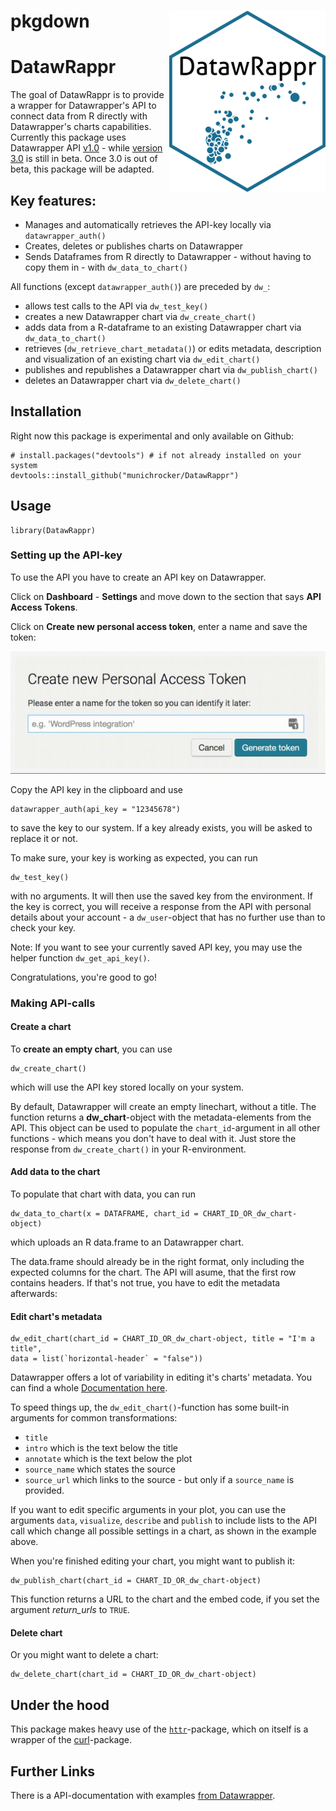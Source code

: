 # pkgdown <img src="man/figures/logo.png" align="right" />
# DatawRappr

The goal of DatawRappr is to provide a wrapper for Datawrapper's API to connect data from R directly with Datawrapper's charts capabilities. Currently this package uses Datawrapper API [v1.0](https://developer.datawrapper.de/docs) - while [version 3.0](https://developer.datawrapper.de/v3.0/docs) is still in beta. Once 3.0 is out of beta, this package will be adapted.

## Key features:

* Manages and automatically retrieves the API-key locally via `datawrapper_auth()`
* Creates, deletes or publishes charts on Datawrapper
* Sends Dataframes from R directly to Datawrapper - without having to copy them in - with `dw_data_to_chart()`

All functions (except `datawrapper_auth()`) are preceded by `dw_`:

* allows test calls to the API via `dw_test_key()`
* creates a new Datawrapper chart via `dw_create_chart()`
* adds data from a R-dataframe to an existing Datawrapper chart via `dw_data_to_chart()`
* retrieves (`dw_retrieve_chart_metadata()`) or edits metadata, description and visualization of an existing chart via `dw_edit_chart()`
* publishes and republishes a Datawrapper chart via `dw_publish_chart()`
* deletes an Datawrapper chart via `dw_delete_chart()`

## Installation

Right now this package is experimental and only available on Github:

```{r}
# install.packages("devtools") # if not already installed on your system
devtools::install_github("munichrocker/DatawRappr")
```

## Usage

```{r}
library(DatawRappr)
```

### Setting up the API-key

To use the API you have to create an API key on Datawrapper.

Click on **Dashboard** - **Settings** and move down to the section that says **API Access Tokens**.

Click on **Create new personal access token**, enter a name and save the token:

![](man/figures/gif_api_key.gif)

Copy the API key in the clipboard and use

```{r}
datawrapper_auth(api_key = "12345678")
```

to save the key to our system. If a key already exists, you will be asked to replace it or not.

To make sure, your key is working as expected, you can run

```{r}
dw_test_key()
```

with no arguments. It will then use the saved key from the environment. If the key is correct, you will receive a response from the API with personal details about your account - a `dw_user`-object that has no further use than to check your key.

Note: If you want to see your currently saved API key, you may use the helper function `dw_get_api_key()`.

Congratulations, you're good to go!

### Making API-calls

#### Create a chart

To **create an empty chart**, you can use

```{r}
dw_create_chart()
```

which will use the API key stored locally on your system. 

By default, Datawrapper will create an empty linechart, without a title. The function returns a **dw_chart**-object with the metadata-elements from the API. This object can be used to populate the `chart_id`-argument in all other functions - which means you don't have to deal with it. Just store the response from `dw_create_chart()` in your R-environment.

#### Add data to the chart

To populate that chart with data, you can run

```{r}
dw_data_to_chart(x = DATAFRAME, chart_id = CHART_ID_OR_dw_chart-object)
```

which uploads an R data.frame to an Datawrapper chart. 

The data.frame should already be in the right format, only including the expected columns for the chart. The API will asume, that the first row contains headers. If that's not true, you have to edit the metadata afterwards:

#### Edit chart's metadata

```{r}
dw_edit_chart(chart_id = CHART_ID_OR_dw_chart-object, title = "I'm a title", 
data = list(`horizontal-header` = "false"))
```

Datawrapper offers a lot of variability in editing it's charts' metadata. You can find a whole [Documentation here](https://developer.datawrapper.de/docs/chart-properties-1).

To speed things up, the `dw_edit_chart()`-function has some built-in arguments for common transformations:

* `title`
* `intro` which is the text below the title
* `annotate` which is the text below the plot
* `source_name` which states the source
* `source_url` which links to the source - but only if a `source_name` is provided.

If you want to edit specific arguments in your plot, you can use the arguments `data`, `visualize`, `describe` and `publish` to include lists to the API call which change all possible settings in a chart, as shown in the example above.

When you're finished editing your chart, you might want to publish it:

```{r}
dw_publish_chart(chart_id = CHART_ID_OR_dw_chart-object)
```

This function returns a URL to the chart and the embed code, if you set the argument _return_urls_ to `TRUE`.

#### Delete chart

Or you might want to delete a chart:

```{r}
dw_delete_chart(chart_id = CHART_ID_OR_dw_chart-object)
```

## Under the hood

This package makes heavy use of the [`httr`](https://github.com/r-lib/httr)-package, which on itself is a wrapper of the [curl](https://cran.r-project.org/web/packages/curl/index.html)-package.

## Further Links

There is a API-documentation with examples [from Datawrapper](https://developer.datawrapper.de/docs/getting-started).
